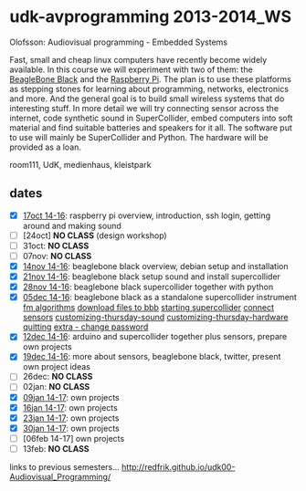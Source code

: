 udk-avprogramming 2013-2014_WS
==============================

Olofsson: Audiovisual programming - Embedded Systems

Fast, small and cheap linux computers have recently become widely available. In this course we will experiment with two of them: the [BeagleBone Black](http://beagleboard.org/Products/BeagleBone%20Black) and the [Raspberry Pi](http://raspberrypi.org). The plan is to use these platforms as stepping stones for learning about programming, networks, electronics and more. And the general goal is to build small wireless systems that do interesting stuff.
In more detail we will try connecting sensor across the internet, code synthetic sound in SuperCollider, embed computers into soft material and find suitable batteries and speakers for it all. The software put to use will mainly be SuperCollider and Python. The hardware will be provided as a loan.

room111, UdK, medienhaus, kleistpark

dates
-----
- [x] [17oct 14-16](https://github.com/redFrik/udk10-Embedded_Systems/tree/master/udk131017): raspberry pi overview, introduction, ssh login, getting around and making sound
- [ ] [24oct] **NO CLASS** (design workshop)
- [ ] 31oct: **NO CLASS**
- [ ] 07nov: **NO CLASS**
- [x] [14nov 14-16](https://github.com/redFrik/udk10-Embedded_Systems/tree/master/udk131114): beaglebone black overview, debian setup and installation
- [x] [21nov 14-16](https://github.com/redFrik/udk10-Embedded_Systems/tree/master/udk131121): beaglebone black setup sound and install supercollider
- [x] [28nov 14-16](https://github.com/redFrik/udk10-Embedded_Systems/tree/master/udk131128): beaglebone black supercollider together with python
- [x] [05dec 14-16](https://github.com/redFrik/udk10-Embedded_Systems/tree/master/udk131205): beaglebone black as a standalone supercollider instrument
	[fm algorithms](https://github.com/redFrik/udk10-Embedded_Systems/tree/master/udk131205#--fm-algorithms)
	[download files to bbb](https://github.com/redFrik/udk10-Embedded_Systems/tree/master/udk131205#--download-files-to-bbb)
	[starting supercollider](https://github.com/redFrik/udk10-Embedded_Systems/tree/master/udk131205#--starting-supercollider)
	[connect sensors](https://github.com/redFrik/udk10-Embedded_Systems/tree/master/udk131205#--connect-sensors)
	[customizing-thursday-sound](https://github.com/redFrik/udk10-Embedded_Systems/tree/master/udk131205#--customizing-thursday-sound)
	[customizing-thursday-hardware](https://github.com/redFrik/udk10-Embedded_Systems/tree/master/udk131205#--customizing-thursday-hardware)
	[quitting](https://github.com/redFrik/udk10-Embedded_Systems/tree/master/udk131205#--quitting)
	[extra - change password](https://github.com/redFrik/udk10-Embedded_Systems/tree/master/udk131205#--extra---change-password)
- [x] [12dec 14-16](https://github.com/redFrik/udk10-Embedded_Systems/tree/master/udk131212): arduino and supercollider together plus sensors, prepare own projects
- [x] [19dec 14-16](https://github.com/redFrik/udk10-Embedded_Systems/tree/master/udk131219): more about sensors, beaglebone black, twitter, present own project ideas
- [ ] 26dec: **NO CLASS**
- [ ] 02jan: **NO CLASS**
- [x] [09jan 14-17](https://github.com/redFrik/udk10-Embedded_Systems/tree/master/udk140109): own projects
- [x] [16jan 14-17](https://github.com/redFrik/udk10-Embedded_Systems/tree/master/udk140116): own projects
- [x] [23jan 14-17](https://github.com/redFrik/udk10-Embedded_Systems/tree/master/udk140123): own projects
- [x] [30jan 14-17](https://github.com/redFrik/udk10-Embedded_Systems/tree/master/udk140130): own projects
- [ ] [06feb 14-17] own projects
- [ ] 13feb: **NO CLASS**

links to previous semesters... <http://redfrik.github.io/udk00-Audiovisual_Programming/>
